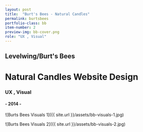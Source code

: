 ```yaml
---
layout: post
title:  "Burt's Bees - Natural Candles"
permalink: burtsbees
portfolio-class: bb
item-number: 2
preview-img: bb-cover.png
role: "UX , Visual"
---
```

## Levelwing/Burt's Bees

# Natural Candles Website Design

### UX , Visual

#### - 2014 -

![Burts Bees Visuals 1]({{ site.url }}/assets/bb-visuals-1.jpg)

![Burts Bees Visuals 2]({{ site.url }}/assets/bb-visuals-2.jpg)
